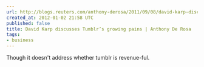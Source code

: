 ```yaml
---
url: http://blogs.reuters.com/anthony-derosa/2011/09/08/david-karp-discusses-tumblrs-growing-pains/
created_at: 2012-01-02 21:58 UTC
published: false
title: David Karp discusses Tumblr’s growing pains | Anthony De Rosa
tags:
- business
---
```


Though it doesn't address whether tumblr is revenue-ful.
